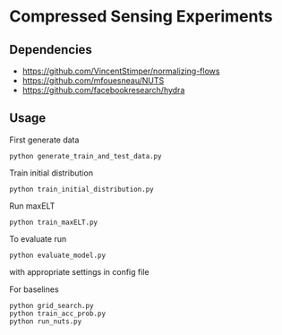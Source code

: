 # Compressed Sensing Experiments

## Dependencies
 - https://github.com/VincentStimper/normalizing-flows
 - https://github.com/mfouesneau/NUTS
 - https://github.com/facebookresearch/hydra

## Usage
First generate data
```
python generate_train_and_test_data.py
```
Train initial distribution
```
python train_initial_distribution.py
```
Run maxELT
```
python train_maxELT.py
```
To evaluate run
```
python evaluate_model.py
```
with appropriate settings in config file

For baselines
```
python grid_search.py
python train_acc_prob.py
python run_nuts.py
```